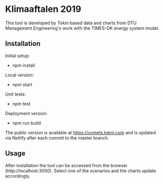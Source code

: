 Klimaaftalen 2019
============================

This tool is developed by Tokni based data and charts from DTU Management Engineering's work with the TIMES-DK energy system model.

## Installation

Initial setup:

- npm install

Local version:

- npm start

Unit tests:

- npm test

Deployment version:

- npm run build

The public version is available at https://comets.tokni.com and is updated via Netlify after each commit to the master branch.

## Usage

After installation the tool can be accessed from the browser (http://localhost:3000). Select one of the scenarios and the charts update accordingly.